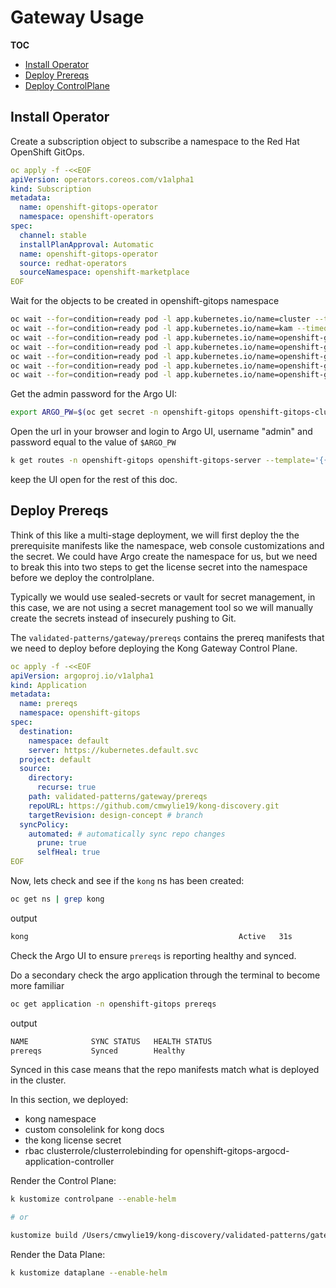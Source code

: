 # Gateway Usage

**TOC**
- [Install Operator](#install-operator)
- [Deploy Prereqs](#deploy-prereqs)
- [Deploy ControlPlane](#deploy-controlplane)

## Install Operator

Create a subscription object to subscribe a namespace to the Red Hat OpenShift GitOps.

```yaml
oc apply -f -<<EOF
apiVersion: operators.coreos.com/v1alpha1
kind: Subscription
metadata:
  name: openshift-gitops-operator
  namespace: openshift-operators
spec:
  channel: stable 
  installPlanApproval: Automatic
  name: openshift-gitops-operator 
  source: redhat-operators 
  sourceNamespace: openshift-marketplace
EOF
```

Wait for the objects to be created in openshift-gitops namespace

```bash
oc wait --for=condition=ready pod -l app.kubernetes.io/name=cluster --timeout=180s -n openshift-gitops
oc wait --for=condition=ready pod -l app.kubernetes.io/name=kam --timeout=180s -n openshift-gitops
oc wait --for=condition=ready pod -l app.kubernetes.io/name=openshift-gitops-application-controller --timeout=180s -n openshift-gitops
oc wait --for=condition=ready pod -l app.kubernetes.io/name=openshift-gitops-dex-server --timeout=180s -n openshift-gitops
oc wait --for=condition=ready pod -l app.kubernetes.io/name=openshift-gitops-redis --timeout=180s -n openshift-gitops
oc wait --for=condition=ready pod -l app.kubernetes.io/name=openshift-gitops-repo-server --timeout=180s -n openshift-gitops
oc wait --for=condition=ready pod -l app.kubernetes.io/name=openshift-gitops-server --timeout=180s -n openshift-gitops
```

Get the admin password for the Argo UI:

```bash
export ARGO_PW=$(oc get secret -n openshift-gitops openshift-gitops-cluster -ojsonpath='{.data.admin\.password}' | base64 -d)
```

Open the url in your browser and login to Argo UI, username "admin" and password equal to the value of `$ARGO_PW`

```bash
k get routes -n openshift-gitops openshift-gitops-server --template='{{ .spec.host }}'
```

keep the UI open for the rest of this doc.


## Deploy Prereqs

Think of this like a multi-stage deployment, we will first deploy the the prerequisite manifests like the namespace, web console customizations and the secret. We could have Argo create the namespace for us, but we need to break this into two steps to get the license secret into the namespace before we deploy the controlplane.

Typically we would use sealed-secrets or vault for secret management, in this case, we are not using a secret management tool so we will manually create the secrets instead of insecurely pushing to Git.

The `validated-patterns/gateway/prereqs` contains the prereq manifests that we need to deploy before deploying the Kong Gateway Control Plane.

```yaml
oc apply -f -<<EOF
apiVersion: argoproj.io/v1alpha1
kind: Application
metadata:
  name: prereqs
  namespace: openshift-gitops
spec:
  destination:
    namespace: default
    server: https://kubernetes.default.svc
  project: default
  source:
    directory:
      recurse: true
    path: validated-patterns/gateway/prereqs
    repoURL: https://github.com/cmwylie19/kong-discovery.git
    targetRevision: design-concept # branch
  syncPolicy:
    automated: # automatically sync repo changes
      prune: true
      selfHeal: true
EOF
```

Now, lets check and see if the `kong` ns has been created:

```bash
oc get ns | grep kong
```

output

```bash
kong                                               Active   31s
```

Check the Argo UI to ensure `prereqs` is reporting healthy and synced.

Do a secondary check the argo application through the terminal to become more familiar

```bash
oc get application -n openshift-gitops prereqs
```

output

```bash
NAME              SYNC STATUS   HEALTH STATUS
prereqs           Synced        Healthy
```

Synced in this case means that the repo manifests match what is deployed in the cluster.


In this section, we deployed:
- kong namespace
- custom consolelink for kong docs
- the kong license secret
- rbac clusterrole/clusterrolebinding for openshift-gitops-argocd-application-controller


Render the Control Plane:

```bash
k kustomize controlpane --enable-helm

# or 

kustomize build /Users/cmwylie19/kong-discovery/validated-patterns/gateway/controlplane 
```

Render the Data Plane:

```bash
k kustomize dataplane --enable-helm
```
